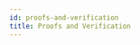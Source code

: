 ```yaml
---
id: proofs-and-verification
title: Proofs and Verification
---
```


<!--
 Copyright IBM Corp. All Rights Reserved.

 SPDX-License-Identifier: CC-BY-4.0
 -->
